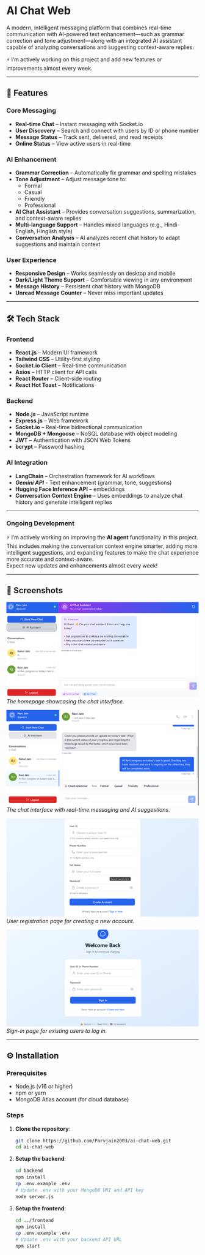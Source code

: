 # AI Chat Web

A modern, intelligent messaging platform that combines real-time communication with AI-powered text enhancement—such as grammar correction and tone adjustment—along with an integrated AI assistant capable of analyzing conversations and suggesting context-aware replies.

⚡ I’m actively working on this project and add new features or improvements almost every week.

---

## 🚀 Features

### Core Messaging
- **Real-time Chat** – Instant messaging with Socket.io  
- **User Discovery** – Search and connect with users by ID or phone number  
- **Message Status** – Track sent, delivered, and read receipts  
- **Online Status** – View active users in real-time  

### AI Enhancement
- **Grammar Correction** – Automatically fix grammar and spelling mistakes  
- **Tone Adjustment** – Adjust message tone to:  
  - Formal  
  - Casual  
  - Friendly  
  - Professional  
- **AI Chat Assistant** – Provides conversation suggestions, summarization, and context-aware replies  
- **Multi-language Support** – Handles mixed languages (e.g., Hindi-English, Hinglish style)  
- **Conversation Analysis** – AI analyzes recent chat history to adapt suggestions and maintain context  

### User Experience
- **Responsive Design** – Works seamlessly on desktop and mobile  
- **Dark/Light Theme Support** – Comfortable viewing in any environment  
- **Message History** – Persistent chat history with MongoDB  
- **Unread Message Counter** – Never miss important updates  

---

## 🛠️ Tech Stack

### Frontend
- **React.js** – Modern UI framework  
- **Tailwind CSS** – Utility-first styling  
- **Socket.io Client** – Real-time communication  
- **Axios** – HTTP client for API calls  
- **React Router** – Client-side routing  
- **React Hot Toast** – Notifications  

### Backend
- **Node.js** – JavaScript runtime  
- **Express.js** – Web framework  
- **Socket.io** – Real-time bidirectional communication  
- **MongoDB + Mongoose** – NoSQL database with object modeling  
- **JWT** – Authentication with JSON Web Tokens  
- **bcrypt** – Password hashing  

### AI Integration
- **LangChain** – Orchestration framework for AI workflows
- ***Gemini API*** -  Text enhancement (grammar, tone, suggestions)  
- **Hugging Face Inference API** – embeddings  
- **Conversation Context Engine** – Uses embeddings to analyze chat history and generate intelligent replies  

---

### Ongoing Development
⚡ I’m actively working on improving the **AI agent** functionality in this project.  
This includes making the conversation context engine smarter, adding more intelligent suggestions, and expanding features to make the chat experience more accurate and context-aware.  
Expect new updates and enhancements almost every week!

---

## 📸 Screenshots

![Homepage](https://github.com/Parvjain2003/ai-chat-web/raw/main/screenshots/ai-agent.png)
*The homepage showcasing the chat interface.*

![Chat Interface](https://github.com/Parvjain2003/ai-chat-web/raw/main/screenshots/chat-interface.png)
*The chat interface with real-time messaging and AI suggestions.*

![Registration Page](https://github.com/Parvjain2003/ai-chat-web/raw/main/screenshots/registration-page.png)
*User registration page for creating a new account.*

![Sign-In Page](https://github.com/Parvjain2003/ai-chat-web/raw/main/screenshots/login-page.png)
*Sign-in page for existing users to log in.*

---

## ⚙️ Installation

### Prerequisites

- Node.js (v16 or higher)
- npm or yarn
- MongoDB Atlas account (for cloud database)

### Steps

1. **Clone the repository**:

   ```bash
   git clone https://github.com/Parvjain2003/ai-chat-web.git
   cd ai-chat-web

2. **Setup the backend**:
   ```bash
   cd backend
   npm install
   cp .env.example .env
   # Update .env with your MongoDB URI and API key
   node server.js

3. **Setup the frontend**:
   ```bash
   cd ../frontend
   npm install
   cp .env.example .env
   # Update .env with your backend API URL
   npm start 

